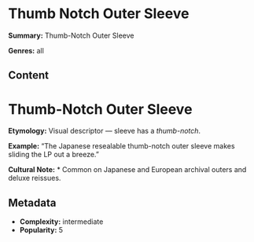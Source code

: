 # Thumb Notch Outer Sleeve

**Summary:** Thumb-Notch Outer Sleeve

**Genres:** all

## Content

# Thumb-Notch Outer Sleeve

**Etymology:** Visual descriptor — sleeve has a *thumb-notch*.

**Example:** “The Japanese resealable thumb-notch outer sleeve makes sliding the LP out a breeze.”

**Cultural Note:** * Common on Japanese and European archival outers and deluxe reissues.

## Metadata

- **Complexity:** intermediate
- **Popularity:** 5
